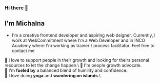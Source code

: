 ### Hi there 👋

## I'm Michalna 


- I'm a creative frontend developer and aspiring web deigner. Currently, I work at WebCommitment where I'm a Web Developer and in INCO Academy where I'm working as trainer / process facilitator. 
Feel free to contact me

 💬 I love to support people in their growth and looking for theirs personal resources to let the change happen.\ 
 💬 I'm people growth advocate.\
 💬 I'm **fueled by** a balanced blend of humility and confidence.\
 💬 I love doing **yoga** and **wandering on islands**.\

<!--
**MichalinaKa/MichalinaKa** is a ✨ _special_ ✨ repository because its `README.md` (this file) appears on your GitHub profile.

Here are some ideas to get you started:

- 🔭 I’m currently working on ...
- 🌱 I’m currently learning ...
- 👯 I’m looking to collaborate on ...
- 🤔 I’m looking for help with ...
-
- 📫 How to reach me: ...
- 😄 Pronouns: ...
- ⚡ Fun fact: ...
-->
